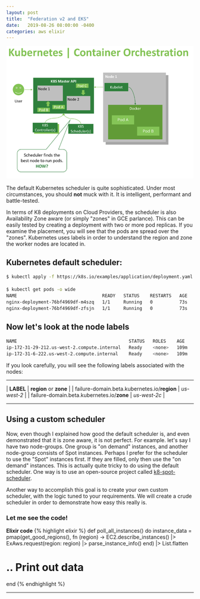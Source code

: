 ```yaml
---
layout: post
title:  "Federation v2 and EKS"
date:   2019-08-26 08:00:00 -0400
categories: aws elixir
---
```

![Scheduler Diagram](/images/k8-scheduler.png)

The default Kubernetes scheduler is quite sophisticated. Under most circumstances, you should **not** muck with it. It is intelligent, performant and battle-tested.

In terms of K8 deployments on Cloud Providers, the scheduler is also Availability Zone aware (or simply "zones" in GCE parlance). This can be easily tested by creating a deployment with two or more pod replicas.  If you examine the placement, you will see that the pods are spread over the "zones". Kubernetes uses labels in order to understand the region and zone the worker nodes are located in.

## Kubernetes default scheduler:
```bash
$ kubectl apply -f https://k8s.io/examples/application/deployment.yaml

$ kubectl get pods -o wide
NAME                                READY   STATUS    RESTARTS   AGE   IP
nginx-deployment-76bf4969df-m4szq   1/1     Running   0          73s   172.31.31.49
nginx-deployment-76bf4969df-zfsjn   1/1     Running   0          73s   172.31.13.159
```

## Now let's look at the node labels

```bash
NAME                                          STATUS   ROLES    AGE    VERSION              LABELS
ip-172-31-29-212.us-west-2.compute.internal   Ready    <none>   109m   v1.13.7-eks-c57ff8   alpha.eksctl.io/cluster-name=cluster0,alpha.eksctl.io/instance-id=i-008eeb529825fa431,alpha.eksctl.io/nodegroup-name=ng-1,beta.kubernetes.io/arch=amd64,beta.kubernetes.io/instance-type=m5.xlarge,beta.kubernetes.io/os=linux,failure-domain.beta.kubernetes.io/region=us-west-2,failure-domain.beta.kubernetes.io/zone=us-west-2b,kubernetes.io/hostname=ip-172-31-29-212.us-west-2.compute.internal
ip-172-31-6-222.us-west-2.compute.internal    Ready    <none>   109m   v1.13.7-eks-c57ff8   alpha.eksctl.io/cluster-name=cluster0,alpha.eksctl.io/instance-id=i-02ae95c403058e42f,alpha.eksctl.io/nodegroup-name=ng-1,beta.kubernetes.io/arch=amd64,beta.kubernetes.io/instance-type=m5.xlarge,beta.kubernetes.io/os=linux,failure-domain.beta.kubernetes.io/region=us-west-2,failure-domain.beta.kubernetes.io/zone=us-west-2c,kubernetes.io/hostname=ip-172-31-6-222.us-west-2.compute.internal
```

If you look carefully, you will see the following labels associated with the nodes:

---

| **LABEL**                                    | **region** or **zone** |
| failure-domain.beta.kubernetes.io/**region** | *us-west-2* |
| failure-domain.beta.kubernetes.io/**zone** | *us-west-2c* |

---

## Using a custom scheduler
Now, even though I explained how good the default scheduler is, and even demonstrated that it is zone aware, it is not perfect.  For example. let's say I have two node-groups.  One group is "on demand" instances, and another node-group consists of Spot instances.  Perhaps I prefer for the scheduler to use the "Spot" instances first.  If they are filled, only then use the "on demand" instances. This is actually quite tricky to do using the default scheduler. One way is to use an open-source project called [k8-spot-scheduler](https://github.com/pusher/k8s-spot-rescheduler).

Another way to accomplish this goal is to create your own custom scheduler, with the logic tuned to your requirements. We will create a crude scheduler in order to demonstrate how easy this really is.


### Let me see the code!

**Elixir code**
{% highlight elixir %}
def poll_all_instances() do
    instance_data =
      pmap(get_good_regions(), fn (region) ->
        EC2.describe_instances() |> ExAws.request(region: region) |> parse_instance_info() end)
      |> List.flatten

# .. Print out data
  end
{% endhighlight %}
___
